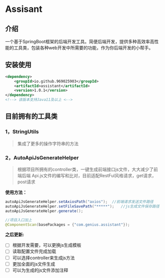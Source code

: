 # Assisant



##  介绍

  一个基于SpringBoot框架的后端开发工具。简便后端开发，提供多种高效率高性能的工具类，包装各种web开发中所需要的功能，作为你后端开发的小帮手。

##  安装使用
```xml
<dependency>
    <groupId>io.github.969025903</groupId>
    <artifactId>assistant</artifactId>
    <version>1.0.1</version>
</dependency>
<!--> 该版本支持Java11及以上 <-->
```

## 目前拥有的工具类

### 1，StringUtils

> 集成了更多的操作字符串的方法

### 2，AutoApiJsGenerateHelper

> 根据项目所拥有的controller类，一键生成前端接口js文件，大大减少了前端后端 Api.js文件的编写和比对，目前适配RestFul风格请求，get请求，post请求

**使用方法：**

```java
autoApiJsGenerateHelper.setAxiosPath("axios");	//前端请求发送文件路径
autoApiJsGenerateHelper.setFileSavePath("*****");	//js生成文件保存路径
autoApiJsGenerateHelper.generate();
```

```java
//项目入口加上
@ComponentScan(basePackages = {"com.genius.assistant"});
```

**之后更新:**
- [ ] 根据开发需要，可以更换js生成模板
- [ ] 读取配置文件完成加载
- [ ] 可以选择controller来生成js方法
- [ ] 更加全面的js文件生成
- [ ] 可以为生成的js文件添加注释
